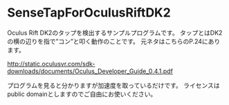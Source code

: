 SenseTapForOculusRiftDK2
========================

Oculus Rift DK2のタップを検出するサンプルプログラムです。
タップとはDK2の横の辺りを指で”コン”と叩く動作のことです。
元ネタはこちらのP.24にあります。

http://static.oculusvr.com/sdk-downloads/documents/Oculus_Developer_Guide_0.4.1.pdf

プログラムを見ると分かりますが加速度を取っているだけです。
ライセンスはpublic domainとしますのでご自由にお使いください。
